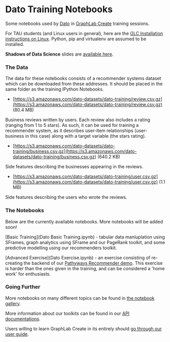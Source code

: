 # Dato Training Notebooks

Some notebooks used by [Dato](https://dato.com/) in [GraphLab Create](https://dato.com/download/) training sessions.

For TAU students (and Linux users in general), here are the
[GLC Installation instructions on Linux](http://pastebin.com/YjaxzZcq).
Python, pip and virtualenv are assumed to be installed.

**Shadows of Data Science** slides are [available here](https://docs.google.com/a/dato.com/presentation/d/1yqxwJ_yDK91-fbVCBbb593eYrPDAhAc_VUqKWWk4Wak/edit?usp=sharing).

### The Data

The data for these notebooks consists of a recommender systems dataset which can be downloaded from these addresses. It should be placed in the same folder as the training IPython Notebooks.

* [https://s3.amazonaws.com/dato-datasets/dato-training/review.csv.gz](https://s3.amazonaws.com/dato-datasets/dato-training/review.csv.gz) (80.4 MB)

Business reviews written by users. Each review also includes a rating (ranging from 1 to 5 stars). As such, it can be used for training a recommender system, as it describes user-item relationships (user-business in this case) along with a target variable (the stars rating).

* [https://s3.amazonaws.com/dato-datasets/dato-training/business.csv.gz](https://s3.amazonaws.com/dato-datasets/dato-training/business.csv.gz) (640.2 KB)

Side features describing the businesses appearing in the reviews.

* [https://s3.amazonaws.com/dato-datasets/dato-training/user.csv.gz](https://s3.amazonaws.com/dato-datasets/dato-training/user.csv.gz) (1.1 MB)

Side features describing the users who wrote the reviews.

### The Notebooks

Below are the currently available notebooks. More notebooks will be added soon!

[Basic Training](Dato Basic Training.ipynb) - tabular data maniuplation using SFrames, graph analytics using SFrame and our PageRank toolkit, and some predictive modelling using our recommenders toolkit.

[Advanced Exercise](Dato Exercise.ipynb) - an exercise consisting of re-creating the backend of our [Pathyways Recommender demo](http://pathways-demo.herokuapp.com/). This exercise is harder than the ones given in the training, and can be considered a 'home work' for enthusiasts.

### Going Further

More notebooks on many different topics can be found in [the notebook gallery](https://www.dato.com/learn/gallery).

More information about our toolkits can be found in our [API documentations](https://dato.com/products/create/docs/).

Users willing to learn GraphLab Create in its entirely should [go through our user guide](https://dato.com/learn/userguide/).


